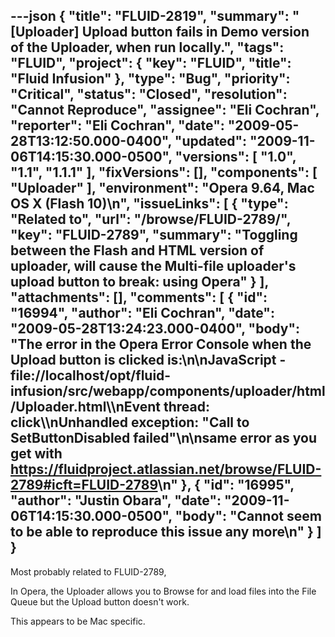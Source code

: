---json
{
  "title": "FLUID-2819",
  "summary": "[Uploader] Upload button fails in Demo version of the Uploader, when run locally.",
  "tags": "FLUID",
  "project": {
    "key": "FLUID",
    "title": "Fluid Infusion"
  },
  "type": "Bug",
  "priority": "Critical",
  "status": "Closed",
  "resolution": "Cannot Reproduce",
  "assignee": "Eli Cochran",
  "reporter": "Eli Cochran",
  "date": "2009-05-28T13:12:50.000-0400",
  "updated": "2009-11-06T14:15:30.000-0500",
  "versions": [
    "1.0",
    "1.1",
    "1.1.1"
  ],
  "fixVersions": [],
  "components": [
    "Uploader"
  ],
  "environment": "Opera 9.64, Mac OS X (Flash 10)\n",
  "issueLinks": [
    {
      "type": "Related to",
      "url": "/browse/FLUID-2789/",
      "key": "FLUID-2789",
      "summary": "Toggling between the Flash and HTML version of uploader, will cause the Multi-file uploader's upload button to break: using Opera"
    }
  ],
  "attachments": [],
  "comments": [
    {
      "id": "16994",
      "author": "Eli Cochran",
      "date": "2009-05-28T13:24:23.000-0400",
      "body": "The error in the Opera Error Console when the Upload button is clicked is:\n\nJavaScript - file://localhost/opt/fluid-infusion/src/webapp/components/uploader/html/Uploader.html\\\nEvent thread: click\\\nUnhandled exception: \"Call to SetButtonDisabled failed\"\n\nsame error as you get with <https://fluidproject.atlassian.net/browse/FLUID-2789#icft=FLUID-2789>\n"
    },
    {
      "id": "16995",
      "author": "Justin Obara",
      "date": "2009-11-06T14:15:30.000-0500",
      "body": "Cannot seem to be able to reproduce this issue any more\n"
    }
  ]
}
---
Most probably related to FLUID-2789,

In Opera, the Uploader allows you to Browse for and load files into the File Queue but the Upload button doesn't work.&#x20;

This appears to be Mac specific.

        